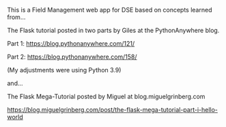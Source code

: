 This is a Field Management web app for DSE based on concepts learned from...

The Flask tutorial posted in two parts by Giles at the PythonAnywhere blog.

Part 1: https://blog.pythonanywhere.com/121/

Part 2: https://blog.pythonanywhere.com/158/

(My adjustments were using Python 3.9)

and...

The Flask Mega-Tutorial posted by Miguel at blog.miguelgrinberg.com

https://blog.miguelgrinberg.com/post/the-flask-mega-tutorial-part-i-hello-world